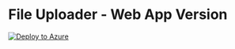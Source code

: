 # File Uploader - Web App Version

[![Deploy to Azure](https://azuredeploy.net/deploybutton.png)](https://azuredeploy.net/)
